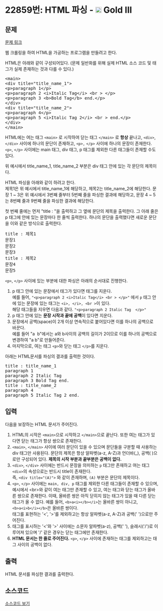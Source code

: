 # 22859번: HTML 파싱 - <img src="https://static.solved.ac/tier_small/13.svg" style="height:20px" /> Gold III

<!-- performance -->

<!-- 문제 제출 후 깃허브에 푸시를 했을 때 제출한 코드의 성능이 입력될 공간입니다.-->

<!-- end -->

## 문제

[문제 링크](https://boj.kr/22859)

<p>웹 크롤링을 하여 HTML을 가공하는 프로그램을 만들려고 한다.&nbsp;</p>

<p>HTML은 아래와 같이 구성되어있다. (문제 일반화를 위해 실제 HTML 소스 코드 및 태그가 실제 존재하는 것과 다를 수 있다.)</p>

<pre>&lt;main&gt;
&lt;div title="title_name_1"&gt;
&lt;p&gt;paragraph 1&lt;/p&gt;
&lt;p&gt;paragraph 2 &lt;i&gt;Italic Tag&lt;/i&gt; &lt;br &gt; &lt;/p&gt;
&lt;p&gt;paragraph 3 &lt;b&gt;Bold Tag&lt;/b&gt; end.&lt;/p&gt;
&lt;/div&gt;
&lt;div title="title_name_2"&gt;
&lt;p&gt;paragraph 4&lt;/p&gt;
&lt;p&gt;paragraph 5 &lt;i&gt;Italic Tag 2&lt;/i&gt; &lt;br &gt; end.&lt;/p&gt;
&lt;/div&gt;
&lt;/main&gt;
</pre>

<p>HTML에는 여는 태그 <code>&lt;main&gt;</code> 로 시작하여 닫는 태그 <code>&lt;/main&gt;</code> 로 <strong>항상</strong> 끝나고, <code>&lt;div&gt;</code>, <code>&lt;/div&gt;</code>&nbsp;사이에 하나의 문단이 존재하고, <code>&lt;p&gt;,</code>&nbsp;<code>&lt;/p&gt;</code>&nbsp;사이에&nbsp;하나의 문장이 존재한다. <code>&lt;p&gt;</code>, <code>&lt;/p&gt;</code>&nbsp;사이에는 main 태그, div 태그, p 태그를 제외한 다른 태그들이 존재할 수도 있다.&nbsp;</p>

<p>위 예시에서 title_name_1, title_name_2 부분은 div 태그 안에 있는 각&nbsp;문단의 제목이다.</p>

<p>HTML 파싱을 아래와 같이 하려고 한다.<br>
제목1은 위 예시에서 title_name_1에 해당하고, 제목2는 title_name_2에 해당한다. 문장 1 ~ 3은 위 예시에서 3번째 줄부터 5번째 줄을 파싱한 결과에 해당하고, 문장 4 ~ 5는 8번째 줄과 9번째 줄을 파싱한 결과에 해당한다.</p>

<p>첫 번째 줄에는 먼저 "title : "을 출력하고 그 옆에 문단의 제목을 출력한다. 그 아래 줄은 p 태그에 안에 있는 문장마다 한 줄씩 출력한다. 하나의 문단을 출력했다면 새로운 문단을 이와 같은 방식으로 출력한다.</p>

<pre>title : 제목1
문장1
문장2
문장3
title : 제목2
문장4
문장5
</pre>

<p><code>&lt;p&gt;</code>, <code>&lt;/p&gt;</code> 사이에 있는 부분에 대한 파싱은 아래의 순서대로 진행한다.</p>

<ol>
<li>p 태그 안에 있는 문장에서 태그가 있다면 태그를 지운다.<br>
예를 들어, <code>"&lt;p&gt;paragraph 2 &lt;i&gt;Italic Tag&lt;/i&gt; &lt;br &gt; &lt;/p&gt;"</code>&nbsp;에서 <code>p</code> 태그 안에 있는 문장에 있는 태그는 <code>&lt;i&gt;, &lt;/i&gt;, &lt;br &gt;</code>이 있다.<br>
해당&nbsp;태그들을 지우면 다음과 같다.&nbsp;<code>"&lt;p&gt;paragraph 2 Italic Tag&nbsp; &lt;/p&gt;"</code></li>
<li>p 태그 안에 있는 <strong>문장 시작과 끝에 공백</strong>이 있다면 지운다.</li>
<li>문장에서 공백(space)이 2개 이상 연속적으로 붙어있다면&nbsp;이를 하나의 공백으로 바꾼다.<br>
예를 들어 "a&nbsp; b"에서는 a와 b사이의 공백의 길이가 2이므로 이를 하나의 공백으로 변경하여 "a b"로 만들어준다.</li>
<li>마지막으로, 여는 태그&nbsp;<code>&lt;p&gt;</code>와 닫는 태그&nbsp;<code>&lt;/p&gt;</code>를 지운다.</li>
</ol>

<p>아래는 HTML문서를 파싱의 결과를 출력한 것이다.</p>

<pre>title : title_name_1
paragraph 1
paragraph 2 Italic Tag
paragraph 3 Bold Tag end.
title : title_name_2
paragraph 4
paragraph 5 Italic Tag 2 end.
</pre>

<ol>
</ol>

## 입력

<p>다음을 보장하는 HTML 문서가 주어진다.</p>

<ol>
<li>HTML의 시작은 <code>&lt;main&gt;</code>으로 시작하고 <code>&lt;/main&gt;</code>으로 끝난다. 또한 여는&nbsp;태그가 있다면 닫는 태그가 항상 쌍으로 존재한다.</li>
<li><code>&lt;main&gt;</code>, <code>&lt;/main&gt;</code> 사이에 여러 문단이 있을 수 있으며 문단들을 구분할 때 사용하는 div&nbsp;태그만 사용된다. 문단의 제목은 항상 알파벳(a-z, A-Z)과 언더바(_), 공백( )으로만 구성되어 있다. <strong>제목의 시작 부분과 끝부분은 공백이 없다.</strong></li>
<li><code>&lt;div&gt;</code>, <code>&lt;/div&gt;</code> 사이에는 반드시 문장을 의미하는 <code>p</code> 태그만 존재하고 여는 태그 <code>&lt;div&gt;</code>의 속성으로는 반드시 title이 존재한다.<br>
즉, <code>&lt;div title="(A)"&gt;</code> 와 같이 존재하며, <code>(A)</code> 부분은 문단의 제목이다.</li>
<li><code>&lt;p&gt;</code>, <code>&lt;/p&gt;</code> 사이에는 <code>main, div, p</code> 태그를 제외한 다른 태그들이 존재할 수 있으며, 예시에서 &lt;br&gt;와 같이 여는 태그만 존재할 수 있고, 여는 태그와 닫는 태그가 올바른 쌍으로 존재한다. 이때, 올바른 쌍은 아직 닫히지 않는 태그가 있을 때 다른 닫는 태그가 올 수 없다. 예를 들어, <code>&lt;b&gt;a&lt;i&gt;&lt;/b&gt;&lt;/i&gt;</code>는 올바른 쌍이 아니고, <code>&lt;b&gt;a&lt;i&gt;b&lt;/i&gt;&lt;/b&gt;</code>은 올바른 쌍이다.<br>
태그를 표현하는 '&lt;', '&gt;'를 제외하고는 항상 알파벳(a-z, A-Z)과 공백(' ')으로만 주어진다.</li>
<li>태그를 표시하는 '&lt;'와 '&gt;' 사이에는 소문자 알파벳(a-z), 공백(' '), 슬래시('/')로 이루어져 있으며 '/' 같은 경우는 닫는 태그에만 존재한다.</li>
<li><strong>HTML 문서는 한 줄로 주어진다.</strong>&nbsp;<code>&lt;p&gt;</code>, <code>&lt;/p&gt;</code> 사이에 존재하는 태그를 제외하고는 태그 사이의 공백이 없다.</li>
</ol>

## 출력

<p>HTML 문서를 파싱한 결과를 출력한다.</p>

## 소스코드

[소스코드 보기](HTML%20파싱.cpp)